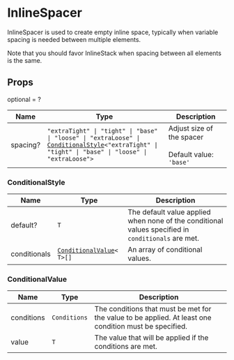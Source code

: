 # InlineSpacer

InlineSpacer is used to create empty inline space, typically when variable spacing
is needed between multiple elements.

Note that you should favor InlineStack when spacing between all elements is the same.

## Props
optional = ?

| Name | Type | Description |
| --- | --- | --- |
| spacing? | <code>"extraTight" &#124; "tight" &#124; "base" &#124; "loose" &#124; "extraLoose" &#124; <a href="#conditionalstyle">ConditionalStyle</a><<wbr>"extraTight" &#124; "tight" &#124; "base" &#124; "loose" &#124; "extraLoose"<wbr>></code> | Adjust size of the spacer<br /><br />Default value: <code>'base'</code> |<a name="ConditionalStyle"></a>

### ConditionalStyle

| Name | Type | Description |
| --- | --- | --- |
| default? | <code>T</code> | The default value applied when none of the conditional values specified in `conditionals` are met.  |
| conditionals | <code><a href="#conditionalvalue">ConditionalValue</a><<wbr>T<wbr>>[]</code> | An array of conditional values.  |<a name="ConditionalValue"></a>

### ConditionalValue

| Name | Type | Description |
| --- | --- | --- |
| conditions | <code>Conditions</code> | The conditions that must be met for the value to be applied. At least one condition must be specified.  |
| value | <code>T</code> | The value that will be applied if the conditions are met.  |